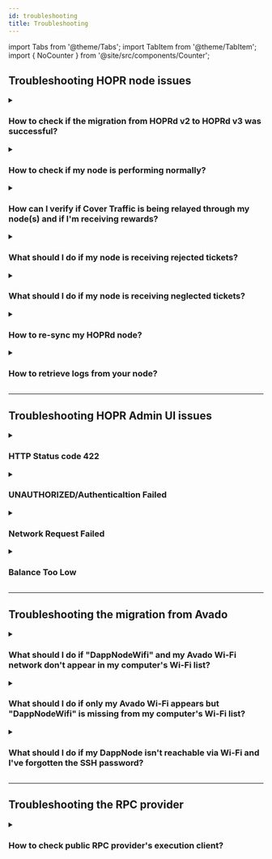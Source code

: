 ```yaml
---
id: troubleshooting
title: Troubleshooting
---
```


import Tabs from '@theme/Tabs';
import TabItem from '@theme/TabItem';
import { NoCounter } from '@site/src/components/Counter';

<NoCounter>

## Troubleshooting HOPR node issues

<details>
<summary> 

### How to check if the migration from HOPRd v2 to HOPRd v3 was successful?
</summary>

1. Connect to your node via the [HOPR Admin UI](./node-management-admin-ui.md#access-the-hopr-admin-ui). If you encounter an error while connecting to your node, first try a hard refresh of the Admin UI (macOS: **Cmd + Shift + R**, Windows: **Ctrl + Shift + R**). If that doesn’t resolve the issue, refer to the [error codes](#troubleshooting-hopr-admin-ui-issues) for further troubleshooting.

2. Ensure you are using the latest versions of both **HOPRd** and the **HOPR Admin UI**. 

    - You can check your current HOPRd node version on the **INFO** page under the **Node** section. To find the latest HOPRd version, visit [this link](./releases.md#hoprd-node-public-releases). 

    - For the HOPR Admin UI version, check the bottom right corner of the interface. The most recent HOPR Admin UI version can be found [here](./releases.md#hopr-admin-ui-public-releases).

3. On the **INFO** page, navigate to the **Network** section:

    - If the Eligible status displays **Yes**, your node has successfully joined the HOPRd network.  
    - If it displays **No**, and your node was recently created, it must reach **100%** sync before becoming eligible.

4. On the **TICKETS** page, ensure that there are no **Neglected** or **Rejected** tickets and that you have already received some **Unredeemed** or **Redeemed** tickets.

</details>

<details>
<summary> 
  
### How to check if my node is performing normally?  
</summary>

1. **Verify successful HOPR Admin UI connection to your node**

    Connect to your node via the [HOPR Admin UI](./node-management-admin-ui.md#access-the-hopr-admin-ui). If you encounter an error while trying to connect to your node, please refer to the [error codes](#troubleshooting-hopr-admin-ui-issues).

2. **Check for latest HOPRd & HOPR Admin UI versions**

    Ensure you are using the latest versions of both **HOPRd** and the **HOPR Admin UI**. 

        - You can check your current HOPRd node version on the **INFO** page under the **Node** section. To find the latest HOPRd version, visit [this link](./releases.md#hoprd-node-public-releases). 

        - For the HOPR Admin UI version, check the bottom right corner of the interface. The most recent HOPR Admin UI version can be found [here](./releases.md#hopr-admin-ui-public-releases).

3. **Check node health**

    1. On the **INFO** page, navigate to the **Network** section:

        - If the Eligible status displays **Yes**, your node has successfully joined the HOPRd network.  
        - If it displays **No**, and your node was recently created, it must reach **100%** sync before becoming eligible.

    2. On the **INFO** page, under the **Network** section, verify that the **Sync process** is at **100%**.

    3. On the **INFO** page, check the **Balances** section and confirm that the **xDai: Node** balance is at least **0.03 xDai**.

    4. On the **INFO** page, scroll to the **Nodes on the network** section and ensure the **Announced** node count exceeds **1061** and the **Connected** node count is above **50**.

4. **Check node configuration**

    On the **CONFIGURATION** page, under the **Strategies** section check if the **minimum_redeem_ticket_value** value is between **1 wxHOPR** and **10 wxHOPR**

5. **Check your node connectivity quality**

    On the **PEERS** page, ensure that most of your peers have **100%** quality (assuming your node has been running for at least 1 hour).

6. **Verify rewards**

    With an **APR of 10%**, a node staked at the **maximum cap of 75,000 wxHOPR** should earn approximately **20 wxHOPR per day**. For nodes with a lower stake, you can estimate your expected rewards using the following formula:

    ```
    <Your staking amount> * 10% = <Yearly reward> wxHOPR/year
    <Yearly reward> / 365 = <Daily reward> wxHOPR/day
    ```

    Due to recent changes in ticket pricing and win probability, ticket aggregation has been discontinued. Each winning ticket is now valued at **10 wxHOPR**. If your staking amount is below the maximum cap, you may receive one winning ticket every two days or longer, depending on your staked amount.

    **Note:** These calculations assume optimal node performance and no issues with the RPC provider or other dependencies.

7. **Verify tickets status**
    
    On the **TICKETS** page, ensure that there are no **Neglected** or **Rejected** tickets.

8. **Verify your node's status on the Network Dashboard**

    Visit [HOPR Network Dashboard](https://network.hoprnet.org/dashboard) and search for your node by entering your **Node address**. If your node appears, it indicates that it is reachable by network nodes.

9. **Verify Connectivity to Cover Traffic Nodes**

    To ensure stable connectivity and eligibility for rewards, try pinging each Cover Traffic node individually. If you can successfully ping all of them, it indicates that you have a stable connection to the Cover Traffic nodes. Below are the current addresses of the Cover Traffic nodes:

    #### Cover Traffic node 1 
    ```
    Node address: 0xd30f8f6e5865d7ec947e101b1d6a183e9776ba40
    ```

    #### Cover Traffic node 2
    ```
    Node address: 0x5a5bf3d3ce59cd304f198b86c1a78adfadf31f83
    ```

    #### Cover Traffic node 3 
    ```
    Node address: 0xa4642c066c1f8927db9d34abab599af784a2cff0
    ```

    #### Cover Traffic node 4 
    ```
    Node address: 0xcbe8726c80cc0d7751b9545dd5a4b5b0e53e383d
    ```

    #### Cover Traffic node 5 
    ```
    Node address: 0x764d3162a4024c5cba8817446ef563b27aa57598
    ```

    :::note
    If one of above mentioned steps doesn't meet requirements, please refer to the topics on this troubleshooting page. If you are still unable to find a solution, feel free to reach out to the Ambassadors via Telegram or Discord channels for further assistance.
    :::
</details>

<details>
<summary> 
  
### How can I verify if Cover Traffic is being relayed through my node(s) and if I'm receiving rewards?
</summary>

1. Ensure your node is functioning correctly by following the steps outlined in the [troubleshooting guide](#how-to-check-if-my-node-is-performing-normally).
 
2. Connect to your node via the [HOPR Admin UI](./node-management-admin-ui.md#access-the-hopr-admin-ui). If you encounter an error while trying to connect to your node, refer to the [error codes](#troubleshooting-hopr-admin-ui-issues).

3. On the **CHANNELS: IN** page, ensure you have at least 5 incoming payment channels from the following Cover Traffic nodes:

    ```md
    0x5927c321Ca2a925d17EdCf9c58343E24337D18BA
    0x0543aa9d1DAfA9Cc49bF87Ce5ea1E18277b3ae0f
    0x29D61dDbc682f272fc7F0DFb203938e211471826
    0x8Fd1766b4215944f2Eb21F03e6820Bc3c75d936c
    0x633382b748e34432dF1dBDFDd234833454B3D768
    ```

4. Under the **Unredeemed** column, you should see an increasing number of unredeemed tickets. By default, once a channel accumulates **2.5 wxHOPR** in unredeemed tickets, it will automatically aggregate and redeem them. After a successful redemption, the funds will be sent to your Safe address.

    If you notice that your node is not redeeming tickets or is consistently receiving rejected tickets, ensure the following settings are correctly configured:

    Go to the **CONFIGURATION** page and check the **Strategies** section:

    - Ensure the **aggregation_threshold** is set to **250**.
    - Ensure the **minimum_redeem_ticket_value** is set to **2500000000000000000 HOPR**. We recommend keeping this value low to avoid losing larger amounts of earned HOPR tokens in case the node underperforms.

</details>

<details>
<summary> 
  
### What should I do if my node is receiving rejected tickets?
</summary>
If your node is receiving rejected tickets, several issues could be causing this, such as:

- Your node is not properly synced, which may indicate limitations with your RPC provider.
- There may be off-chain issues where the node deems tickets invalid and marks them as rejected.

Follow these steps to troubleshoot the issue:

1. Connect to your node [via the HOPR Admin UI](./node-management-admin-ui.md#access-the-hopr-admin-ui).

2. Navigate to the **CHANNELS: IN** page. Under the **Unredeemed** column, perform one of the following:

    :::info  
    We assume you haven't customized your node strategies, so the hardcoded minimum redeem ticket value is **2.5 wxHOPR**. If you’ve changed this, please refer to your customized **minimum_redeem_ticket_value**.  
    :::

    - Check if there is a payment channel with **more than 34 - 35 wxHOPR** in unredeemed tokens. If so, close this specific payment channel to prevent receiving further rejected tickets.

    - If no payment channels have **more than 34 - 35 wxHOPR** in unredeemed tokens, close all incoming payment channels. Follow the guideline on how to do this [here](./interaction-with-node.md#close-incoming-channel). Please note that closing an incoming payment channel will result in the loss of unredeemed ticket value, which will be marked as neglected tickets because they were not redeemed.

3. After completing either step **(a)** or **(b)** from **step 2**, go to the **TICKETS** page and monitor the **Rejected value**. If the value continues to increase, take one of the following actions:

    - If you performed action **(a)** in **step 2**, close all incoming payment channels. Follow the guideline on how to do this [here](./interaction-with-node.md#close-incoming-channel). Please note that closing an incoming payment channel will result in the loss of unredeemed ticket value, which will be marked as neglected tickets because they were not redeemed. 

    If the **Rejected value** continues to increase after closing all channels, you will need to [re-sync your node](#how-to-re-sync-my-hoprd-node).

    - If you performed action **(b)** in **step 2**, proceed directly to [re-syncing your node](#how-to-re-sync-my-hoprd-node).

4. If you continue receiving rejected tickets after re-syncing your node, please contact the HOPR Ambassadors via Telegram or Discord for further assistance.
</details>

<details>
<summary> 
  
### What should I do if my node is receiving neglected tickets? 
</summary>
There might be several causes on why your node received neglected tickets:

- Tickets are marked as neglected when you close an incoming payment channel with unredeemed value. Since the tickets were not redeemed during the closure, they will be labeled as neglected tickets. This typically occurs when your node experiences issues, such as rejected tickets. To prevent continuous loss of rewards, it’s important to address the underlying issue.

- When a payment channel is closed and the node's strategy value for **minimum_redeem_ticket_value** is set higher than the value of the channel’s individual tickets, those tickets will be marked as neglected. This happens because the ticket value does not meet the minimum threshold specified by the strategy. In this case, you need to customize your node strategies by following this [guide](./manage-node-strategies.md#create-and-apply-configuration-file-to-your-node).
</details>


<details>
<summary> 
  
### How to re-sync my HOPRd node?
</summary>

:::warning Note
During the re-sync process, **all tickets in your database will be removed**, including any unredeemed tickets. This step is necessary to ensure optimal node performance, but please be aware that **unredeemed tickets will be lost**.
:::

Please select platform to re-sync node:

<Tabs queryString="resync">
<TabItem value="docker" label="Docker">

1. **Stop your node**: follow this [guide](node-operations.md?node_service=docker#stop-the-hoprd-node) to stop your HOPR node.

2. **Backup your node**: ensure you back up your node before proceeding. Refer to this guide for detailed backup instructions follow this [guide](./backup-restore-update.md#backup-your-node-identity).

3. **Delete the necessary files:** On your machine, navigate to the **.hoprd-db-dufour** folder and perform the following steps:

    3.1 Delete the **tbf** file.  

    3.2 Locate the **db** folder and remove **all** files inside it.

4. **Start your node**: once the cleanup is done, start your node again by following this [guide](node-operations.md?node_service=docker#start-the-hoprd-node).

5. (**Optional**) If you want to use the [fast synchronization feature](fast-sync.md#what-is-fast-sync) during the re-sync process, follow the [fast-sync guide](fast-sync.md).

</TabItem>
<TabItem value="docker_compose" label="Docker Compose">

1. Navigate to the **compose** folder and stop the **hoprd** services by running the following command:

    ```md
    COMPOSE_PROFILES=hoprd docker compose down
    ```

2. **Backup your node**: ensure you back up your node before proceeding. Refer to this guide for detailed backup instructions follow this [guide](./backup-restore-update.md#backup-your-node-identity).

3. Within the **compose** directory, go to **hoprd_data**, then **hoprd**, delete the **tbf** file. Then locate the **db** folder. Remove **all** files inside **db** folder.

4. Return to the main **compose** folder and restart the **hoprd** services by running the following command:

    ```md
    COMPOSE_PROFILES=hoprd docker compose up -d
    ```

5. (**Optional**) If you want to use the [fast synchronization feature](fast-sync.md#what-is-fast-sync) during the re-sync process, follow the [fast-sync guide](fast-sync.md).

</TabItem>
<TabItem value="dappnode" label="Dappnode">

1. **Connect to your DAppNode dashboard**.

2. **Backup your node identity**: Before proceeding with the re-sync process, ensure you back up your node identity by follwing this [guide](backup-restore-update.md#backup-your-node-identity).

3. **Remove the volume for the HOPR package**: Go to the [Info tab](http://my.dappnode/packages/my/hopr.public.dappnode.eth/info). Under the **All volumes** section, locate the volume size and click the **trash can** icon to remove the package volume. This will delete the package storage, including all databases.

4. **Restore your node identity**: Follow this guide to [restore your node identity](backup-restore-update.md#restore-your-node-identity).

5. (**Optional**) If you want to use the [fast synchronization feature](fast-sync.md#what-is-fast-sync) during the re-sync process, follow the [fast-sync guide](fast-sync.md).

6. **Verify the restore process**: Go to the [Logs tab](http://my.dappnode/packages/my/hopr.public.dappnode.eth/logs). In the logs, you should see syncing process lines, indicating the restore was successful and the re-sync process is underway. Wait for the node to fully sync to 100%.

    Example log:

    ```md
    2025-01-14T14:11:51.005595Z  INFO ThreadId(04) chain_indexer::block: Sync progress to last known head indexer="rpc" progress=97.97430830039525 block=38036660 head=38038341
    ```
</TabItem>
</Tabs>
</details>

<details>
<summary> 
  
### How to retrieve logs from your node?
</summary>

<Tabs queryString="retrieve-logs">
<TabItem value="docker" label="Docker">

1. Connect to your machine and execute the command `docker ps`. This will provide you with a list of Docker containers you are currently running. Among them, locate the container with the label **europe-west3-docker.pkg.dev/hoprassociation/docker-images/hoprd:stable** and note the **container ID**.

2. Get the logs from the docker container using the following command: `docker logs -t <Your_Container_ID> >> <File_name.log>`. Replace **\<Your_Container_ID\>** with your docker container ID. Replace **\<File_name.log\>** with your container ID and **\<File_name.log\>** with your chosen file name. After executing the command, wait until it finishes writing the logs to the file.

    **Example:**

    ```md
    docker logs -t 4951b2990936 >> logs_from_hopr_node.log
    ```
</TabItem>
<TabItem value="dappnode" label="Dappnode">

1. Connect to your Dappnode dashboard.

2. Go to the [HOPR package logs page](http://my.dappnode/packages/my/hopr.public.dappnode.eth/logs).

3. On the right side, click the **Download all** button to download HOPR node logs.

</TabItem>
</Tabs>
</details>

---

## Troubleshooting HOPR Admin UI issues

<details>
<summary>

### HTTP Status code 422
</summary>

**Error description**: Your RPC provider is either unavailable or malfunctioning. Please switch to a functional RPC provider. If you are using a local RPC provider, please troubleshoot the issue.

**Error message**:

```md
Error fetching: {"name":"APIError","status":422,"statusText":"Unprocessable Entity","description":"HTTP Status code 422"}
```
</details>

<details>
<summary>

### UNAUTHORIZED/Authenticaltion Failed
</summary>

**Error description**: If you provided incorrect security token.

**Error message**:

```md
ERROR
Unable to connect.
Error fetching: {"status":"UNAUTHORIZED","error":"authentication failed"}
```
</details>

<details>
<summary>

### Network Request Failed
</summary>

**Error description**: If HOPR Admin can't connect to your node, please check if the provided API endpoint is correct, or if your node is working.

**Error message**:

```md
ERROR
Unable to connect.
Unknown error: "Network request failed"
```
</details>

<details>
<summary>

### Balance Too Low
</summary>

**Error description**: When your node has just been created, it will not be funded. You can't connect to the unfunded node.

**Error message**:

```md
ERROR
Unable to connect.
Your xDai balance seems to low to operate the node.
Please top up your node.
Address: 0xa6512ad...657730b0313
```
</details>

---

## Troubleshooting the migration from Avado

<details>
<summary>

### What should I do if "DappNodeWifi" and my Avado Wi-Fi network don't appear in my computer's Wi-Fi list?
</summary>

Please select connection method to your Avado device:

<Tabs queryString="connection">
<TabItem value="ssh" label="Connect using SSH">

1. **Find your Avado internal IP address**

    1. To find the internal IP address of your Avado device, first connect to your router. Then follow only the [2nd step in this guide](./port-forwarding.md#how-to-configure-port-forwarding) to identify your router’s gateway IP address.

    2. Log in to your router by entering the router's gateway IP address into your browser's address bar. Since router interfaces vary, search for sections labeled **DHCP Clients**," **Connected Devices**," or **Connected Clients**. Within this section, look for the client named **dappnode** to find its associated IP address.

2. **Connect to your Avado device**

    1. Connect to your Avado device by entering the following command into your terminal/windows powershell:

        ```md
        ssh dappnode@<avado_internal_ip_address>
        ```

        Please replace **\<avado_internal_ip_address>** with your Avado internal IP address.

        **Example:**

        ```md
        ssh dappnode@192.168.5.68
        ```

    2. If this is your first time connecting via SSH, you'll be prompted to confirm the connection to your node. Type **yes** and press enter. Next, you'll be asked to enter a password; the default password is `dappnode.s0`.

        :::note
        On Linux systems, the password entry will not display characters as you type. Ensure you enter the password correctly before pressing enter.
        :::

3. **Finalise migration process**

    1. Once you've logged in, install **kbd** package:

        ```md
        sudo apt-get install -y kbd
        ```

    2. Install the prerequisites using the following command:

        ```md
        sudo wget -O - https://prerequisites.dappnode.io | sudo bash
        ```

    3. Install the dappnode package using the following command:

        ```md
        sudo wget -O - https://installer.dappnode.io | sudo bash
        ```

    4. Once the installation is complete, please restart your Avado device by executing the following command:

        ```md
        sudo reboot
        ```

    5. Please wait 5 minutes, then check if **DappNodeWifi** appears in your computer's Wi-Fi list. The default Wi-Fi password for DappNode is `dappnode`.
</TabItem>
<TabItem value="peripherals" label="Connect using external monitor and keyboard">

1. **Prerequisites for connection to your Avado device**

    Make sure you have:

    - An external monitor & HDMI cable.
    - External keyboard.

2. **Connect to your Avado device**

    1. Connect your monitor to your Avado device using an HDMI cable.

    2. Connect an external keyboard to your Avado device.

    3. Connect an Ethernet cable to your Avado device.

    4. Power on your monitor and Avado device, and wait for the login screen to appear. Log in using the following default credentials:

        ```bash
        Username: dappnode
        Password: dappnode.s0
        ```

        :::note
        On Linux systems, the password entry will not display characters as you type. Ensure you enter the password correctly before pressing enter.
        :::

3. **Finalise migration process**

    1. Once you've logged in, install **kbd** package:

        ```md
        sudo apt-get install -y kbd
        ```

    2. Install the prerequisites using the following command:

        ```md
        sudo wget -O - https://prerequisites.dappnode.io | sudo bash
        ```

    3. Install the dappnode package using the following command:

        ```md
        sudo wget -O - https://installer.dappnode.io | sudo bash
        ```

    4. Once the installation is complete, please restart your Avado device by executing the following command:

        ```md
        sudo reboot
        ```

    5. Please wait 5 minutes, then check if **DappNodeWifi** appears in your computer's Wi-Fi list. The default Wi-Fi password for DappNode is `dappnode`.

</TabItem>
</Tabs>

</details>

<details>
<summary>

### What should I do if only my Avado Wi-Fi appears but "DappNodeWifi" is missing from my computer's Wi-Fi list?
</summary>

If the Avado Wi-Fi appears on your computer's Wi-Fi list, it suggests a problem with the USB's boot settings, as the device did not attempt to initiate the installation process. Please select connection method to your Avado device:

<Tabs queryString="connection">
<TabItem value="ssh" label="Connect using SSH">

1. **Prerequisites for connection to your Avado device**

    Make sure you have:

    - Physical access to your Avado device
    - Micro Phillips head screwdriver
    - A bootable USB stick with Dappnode software

2. **Avado disassembly guide: accessing the internal battery**

    1. Remove the power cable and any other cables from your Avado device.

    2. Detach the bottom panel of your Avado using a micro Phillips screwdriver.

    3. Carefully release the RAM module by gently pushing the two clips outward. The module will pop up slightly. Remove the angled module to expose the circular battery located beneath it.

    4. Remove the battery and wait **10 minutes**.

    5. Reinsert the battery and the RAM module into the device, then secure the bottom panel by replacing and tightening the screws.

    5. Re-attach the power supply and ethernet cable.

3. **Finalise migration process**

    1. Power on the Avado device for **2 minutes**.

    2. Turn off Avado device.

    3. Insert the **bootable USB stick containing the Dappnode software** and power the device back on.

    4. Leave the device running for **15 minutes**, then turn it off.

    5. Remove the USB stick and power on the device again.

    6. Wait for **5 minutes** and check if **DappNodeWifi** has appeared in your computer's wifi list. The default Wi-Fi password for DappNode is `dappnode`.
</TabItem>
<TabItem value="peripherals" label="Connect using external monitor and keyboard">

1. **Prerequisites for connection to your Avado device**

    Make sure you have:

    - An external monitor & HDMI cable.
    - External keyboard.
    - A bootable USB stick with Dappnode software

2. **Connect to your Avado device**

    1. Connect your monitor to your Avado device using an HDMI cable.

    2. Connect an external keyboard to your Avado device.

    3. Connect an Ethernet cable to your Avado device.

    4. Attach the **bootable USB stick containing the Dappnode software** to any Avado USB port.

3. **Finalise migration process**

    1. Power on your monitor and Avado device and start pressing the **Esc** key until you enter the **BIOS**. This should be visible on the monitor you have connected.

    2. Use the arrow keys to navigate to the **Boot** tab.

    3. Under **Boot Option Priorities**, select **Boot Option #** and then change it to your attached USB.

    4. Now, using your arrow keys, navigate to the **Save & Exit** tab and save your settings.

    5. Your device should now restart and begin booting from your attached bootable USB stick with Dappnode software. You can now resume the [initial installation method](./ac-migration-from-legacy.md#finalise-migration-process) but now starting directly from the **3rd step**.
</TabItem>
</Tabs>
</details>

<details>
<summary>

### What should I do if my DappNode isn't reachable via Wi-Fi and I've forgotten the SSH password?
</summary>

If you've forgotten the SSH password and cannot access your DappNode, you will need to physically connect to the device and perform a reinstall of the DappNode software.

1. **Prerequisites for connection to your Avado device**

    Make sure you have:

    - An external monitor & HDMI cable.
    - External keyboard.
    - A bootable USB stick with Dappnode software

2. **Connect to your Avado device**

    1. Connect your monitor to your Avado device using an HDMI cable.

    2. Connect an external keyboard to your Avado device.

    3. Connect an Ethernet cable to your Avado device.

    4. Attach the **bootable USB stick containing the Dappnode software** to any Avado USB port.

3. **Finalise migration process**

    1. Power on your monitor and Avado device and start pressing the **Esc** key until you enter the **BIOS**. This should be visible on the monitor you have connected.

    2. Use the arrow keys to navigate to the **Boot** tab.

    3. Under **Boot Option Priorities**, select **Boot Option #** and then change it to your attached USB.

    4. Now, using your arrow keys, navigate to the **Save & Exit** tab and save your settings.

    5. Your device should now restart and begin booting from your attached bootable USB stick with Dappnode software. You can now resume the [initial installation method](./ac-migration-from-legacy.md#finalise-migration-process) but now starting directly from the **3rd step**.
</details>

---

## Troubleshooting the RPC provider

<details>
<summary> 

### How to check public RPC provider's execution client?
</summary>
To ensure your RPC provider uses the Nethermind execution client:

1. Visit [Etherflow](https://etherflow.quiknode.io) and enter your RPC endpoint.

2. Select **web3_clientVersion** and send the request.

3. Verify that the response indicates the use of the Nethermind execution client.
</details>

</NoCounter>